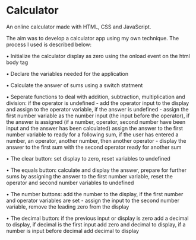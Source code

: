 # Calculator
An online calculator made with HTML, CSS and JavaScript.

The aim was to develop a calculator app using my own technique. The process I used is described below:

&bull; Initialize the calculator display as zero using the onload event on the html body tag

&bull; Declare the variables needed for the application

&bull; Calculate the answer of sums using a switch statment

&bull; Seperate functions to deal with addition, subtraction, multiplication and division: if the operator is undefined - add the operator input to the display and assign to the operator variable, if the answer is undefined - assign the first number variable as the number input (the input before the operator), if the answer is assigned (if a number, operator, second number have been input and the answer has been calculated) assign the answer to the first number variable to ready for a following sum, 
if the user has entered a number, an operator, another number, then another operator - display the answer to the first sum with the second operator ready for another sum

&bull; The clear button: set display to zero, reset variables to undefined

&bull; The equals button: calculate and display the answer, prepare for further sums by assigning the answer to the first number variable, reset the operator and second number variables to undefined

&bull; The number buttons: add the number to the display, if the first number and operator variables are set - assign the input to the second number variable, remove the leading zero from the display

&bull; The decimal button: if the previous input or display is zero add a decimal to display, if decimal is the first input add zero and decimal to display, if a number is input before decimal add decimal to display
